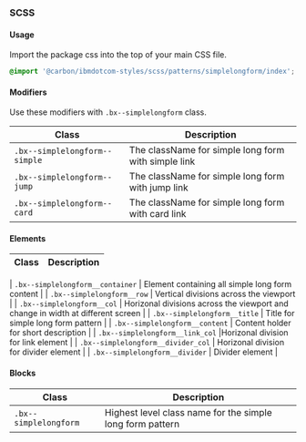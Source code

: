 ### SCSS

#### Usage

Import the package css into the top of your main CSS file.

```css
@import '@carbon/ibmdotcom-styles/scss/patterns/simplelongform/index';
```

#### Modifiers

Use these modifiers with `.bx--simplelongform` class.

| Class                         | Description                                         |
| ----------------------------- | --------------------------------------------------- |
| `.bx--simplelongform--simple` | The className for simple long form with simple link |
| `.bx--simplelongform--jump`   | The className for simple long form with jump link   |
| `.bx--simplelongform--card`   | The className for simple long form with card link   |

#### Elements

| Class | Description |
| ----- | ----------- |


| `.bx--simplelongform__container` | Element containing all simple long form
content | | `.bx--simplelongform__row` | Vertical divisions across the viewport
| | `.bx--simplelongform__col` | Horizonal divisions across the viewport and
change in width at different screen | | `.bx--simplelongform__title` | Title for
simple long form pattern | | `.bx--simplelongform__content` | Content holder for
short description | | `.bx--simplelongform__link_col` |Horizonal division for
link element | | `.bx--simplelongform__divider_col` | Horizonal division for
divider element | | `.bx--simplelongform__divider` | Divider element |

#### Blocks

| Class                 | Description                                               |
| --------------------- | --------------------------------------------------------- |
| `.bx--simplelongform` | Highest level class name for the simple long form pattern |
